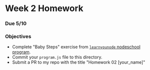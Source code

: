 # Week 2 Homework
### Due 5/10
### Objectives
- Complete "Baby Steps" exercise from [```learnyounode``` nodeschool program](https://github.com/workshopper/learnyounode).
- Commit your ```program.js``` file to this directory.
- Submit a PR to my repo with the title "Homework 02 [your_name]"